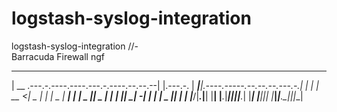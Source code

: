 # logstash-syslog-integration
logstash-syslog-integration //-\
Barracuda Firewall ngf

 ______                                      __             _______ __                             __ __ 
|   __ \.---.-.----.----.---.-.----.--.--.--|  |.---.-.    |    ___|__|.----.-----.--.--.--.---.-.|  |  |
|   __ <|  _  |   _|   _|  _  |  __|  |  |  _  ||  _  |    |    ___|  ||   _|  -__|  |  |  |  _  ||  |  |
|______/|___._|__| |__| |___._|____|_____|_____||___._|    |___|   |__||__| |_____|________|___._||__|__|
                                                                                                         
